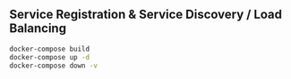 ## Service Registration & Service Discovery / Load Balancing

```bash
docker-compose build
docker-compose up -d
docker-compose down -v
```
